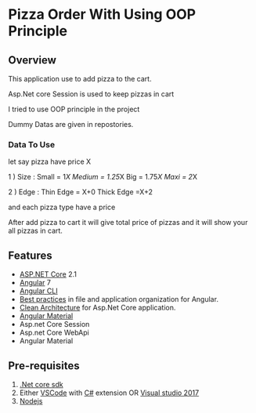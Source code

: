 # Pizza Order With Using OOP Principle

## Overview

This application use to add pizza to the cart.

Asp.Net core Session is used to keep pizzas in cart

I tried to use OOP principle in the project

Dummy Datas are given in repostories.

<h3>Data To Use</h3>

let say pizza have price X

1 ) Size : Small = 1*X
           Medium = 1.25*X
           Big = 1.75*X
           Maxi = 2*X

2 ) Edge : Thin Edge = X+0
           Thick Edge =X+2
           
 and each pizza type have a price
 
 After add pizza to cart it will give total price of pizzas and it will show your all pizzas in cart. 


## Features

* [ASP.NET Core](http://www.dot.net/) 2.1
* [Angular](https://angular.io/) 7
* [Angular CLI](https://cli.angular.io/)
* [Best practices](https://angular.io/docs/ts/latest/guide/style-guide.html) in file and application organization for Angular.
* [Clean Architecture](https://github.com/ardalis/CleanArchitecture) for Asp.Net Core application.
* [Angular Material](https://material.angular.io/)
* Asp.net Core Session
* Asp.net Core WebApi
* Angular Material


## Pre-requisites

1. [.Net core sdk](https://www.microsoft.com/net/core#windows)
2. Either [VSCode](https://code.visualstudio.com/) with [C#](https://marketplace.visualstudio.com/items?itemName=ms-vscode.csharp) extension OR [Visual studio 2017](https://www.visualstudio.com/)
3. [Nodejs](https://nodejs.org/en/)
